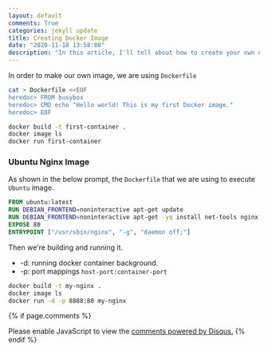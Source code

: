 ```yaml
---
layout: default
comments: True
categories: jekyll update
title: Creating Docker Image
date: "2020-11-18 13:58:00"
description: "In this article, I'll tell about how to create your own docker images."
---
```


In order to make our own image, we are using <code>Dockerfile</code>

```bash
cat > Dockerfile <<EOF
heredoc> FROM busybox
heredoc> CMD echo "Hello world! This is my first Docker image."
heredoc> EOF
```

```bash
docker build -t first-container .
docker image ls
docker run first-container
```

### Ubuntu Nginx Image

As shown in the below prompt, the  <code>Dockerfile</code> that we are using to execute  <code>Ubuntu</code> image.

```dockerfile
FROM ubuntu:latest
RUN DEBIAN_FRONTEND=noninteractive apt-get update
RUN DEBIAN_FRONTEND=noninteractive apt-get -yq install net-tools nginx
EXPOSE 80
ENTRYPOINT ["/usr/sbin/nginx", "-g", "daemon off;"]
```

Then we're building and running it.

* -d: running docker container background.
* -p: port mappings <code>host-port:container-port</code>

```bash
docker build -t my-nginx .
docker image ls
docker run -d -p 8888:80 my-nginx
```

{% if page.comments %} 
<div id="disqus_thread"></div>
<script>
    /**
    *  RECOMMENDED CONFIGURATION VARIABLES: EDIT AND UNCOMMENT THE SECTION BELOW TO INSERT DYNAMIC VALUES FROM YOUR PLATFORM OR CMS.
    *  LEARN WHY DEFINING THESE VARIABLES IS IMPORTANT: https://disqus.com/admin/universalcode/#configuration-variables    */
    /*
    var disqus_config = function () {
    this.page.url = PAGE_URL;  // Replace PAGE_URL with your page's canonical URL variable
    this.page.identifier = PAGE_IDENTIFIER; // Replace PAGE_IDENTIFIER with your page's unique identifier variable
    };
    */
    (function() { // DON'T EDIT BELOW THIS LINE
    var d = document, s = d.createElement('script');
    s.src = 'https://blog-umutykaya-com.disqus.com/embed.js';
    s.setAttribute('data-timestamp', +new Date());
    (d.head || d.body).appendChild(s);
    })();
</script>
<noscript>Please enable JavaScript to view the <a href="https://disqus.com/?ref_noscript">comments powered by Disqus.</a></noscript>
{% endif %}